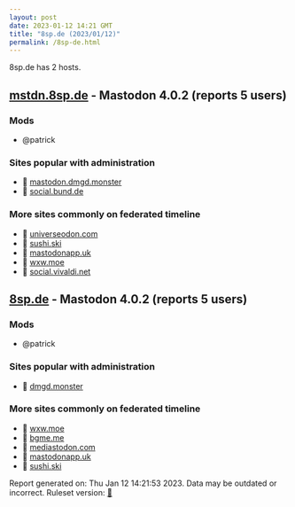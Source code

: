 ```yaml
---
layout: post
date: 2023-01-12 14:21 GMT
title: "8sp.de (2023/01/12)"
permalink: /8sp-de.html
---
```


8sp.de has 2 hosts.

## [mstdn.8sp.de](https://mstdn.8sp.de) - Mastodon 4.0.2 (reports 5 users)

### Mods
 * @patrick

### Sites popular with administration

* 🐘 [mastodon.dmgd.monster](/mastodon-dmgd-monster.html)
* 🐘 [social.bund.de](/social-bund-de.html)

### More sites commonly on federated timeline

* 🐘 [universeodon.com](/universeodon-com.html)
* 🐘 [sushi.ski](/sushi-ski.html)
* 🐘 [mastodonapp.uk](/mastodonapp-uk.html)
* 🐘 [wxw.moe](/wxw-moe.html)
* 🐘 [social.vivaldi.net](/social-vivaldi-net.html)

## [8sp.de](https://8sp.de) - Mastodon 4.0.2 (reports 5 users)

### Mods
 * @patrick

### Sites popular with administration

* 🐘 [dmgd.monster](/dmgd-monster.html)

### More sites commonly on federated timeline

* 🐘 [wxw.moe](/wxw-moe.html)
* 🐘 [bgme.me](/bgme-me.html)
* 🐘 [mediastodon.com](/mediastodon-com.html)
* 🐘 [mastodonapp.uk](/mastodonapp-uk.html)
* 🐘 [sushi.ski](/sushi-ski.html)

Report generated on: Thu Jan 12 14:21:53 2023. Data may be outdated or incorrect.
Ruleset version: [🧁](/version-cupcake)
